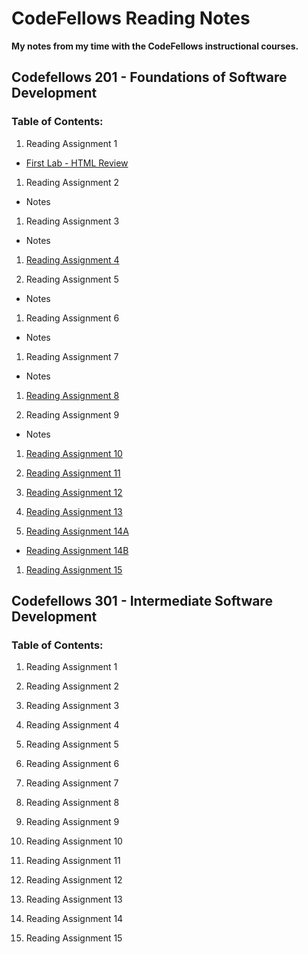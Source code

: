 # CodeFellows Reading Notes
**My notes from my time with the CodeFellows instructional courses.**


## Codefellows 201 - Foundations of Software Development
### Table of Contents:
1. Reading Assignment 1
  + [First Lab - HTML Review](https://micgreene.github.io/reading-notes/lab1.html)
  
1. Reading Assignment 2
  + Notes
  
1. Reading Assignment 3
  + Notes
  
1. [Reading Assignment 4](https://micgreene.github.io/reading-notes/chapter4Notes)
  
1. Reading Assignment 5
  + Notes
  
1. Reading Assignment 6
  + Notes
  
1. Reading Assignment 7
  + Notes
  
1. [Reading Assignment 8](https://micgreene.github.io/reading-notes/Reading-8-Notes)
  
1. Reading Assignment 9
  + Notes
  
1. [Reading Assignment 10](https://micgreene.github.io/reading-notes/reading-10-Notes)
  
1. [Reading Assignment 11](https://micgreene.github.io/reading-notes/reading-11-Notes)
  
1. [Reading Assignment 12](https://micgreene.github.io/reading-notes/reading-12-Notes)
  
1. [Reading Assignment 13](https://micgreene.github.io/reading-notes/reading-13-Notes)
  
1. [Reading Assignment 14A](https://micgreene.github.io/reading-notes/reading-14a-Notes)
  + [Reading Assignment 14B](https://micgreene.github.io/reading-notes/reading-14b-Notes)
  
1. [Reading Assignment 15](https://micgreene.github.io/reading-notes/reading-15-Notes)


## Codefellows 301 - Intermediate Software Development
### Table of Contents:
1. Reading Assignment 1
  
1. Reading Assignment 2
  
1. Reading Assignment 3
  
1. Reading Assignment 4
  
1. Reading Assignment 5
  
1. Reading Assignment 6
  
1. Reading Assignment 7
  
1. Reading Assignment 8
  
1. Reading Assignment 9
  
1. Reading Assignment 10
  
1. Reading Assignment 11
  
1. Reading Assignment 12
  
1. Reading Assignment 13
  
1. Reading Assignment 14
  
1. Reading Assignment 15
